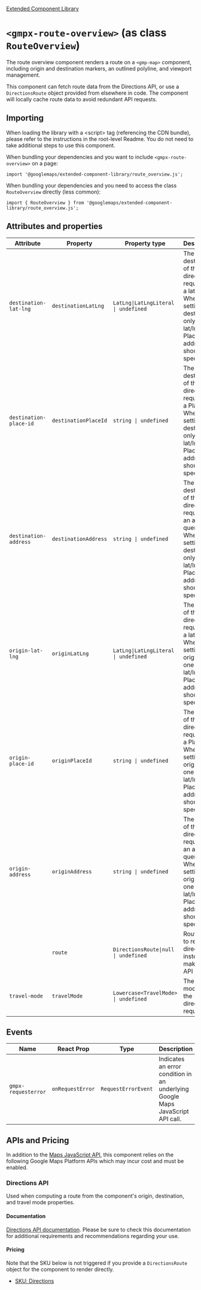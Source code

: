 [Extended Component Library](../../README.md)

# `<gmpx-route-overview>` (as class `RouteOverview`)

The route overview component renders a route on a `<gmp-map>` component,
including origin and destination markers, an outlined polyline, and viewport
management.

This component can fetch route data from the Directions API, or use a
`DirectionsRoute` object provided from elsewhere in code. The component will
locally cache route data to avoid redundant API requests.

## Importing

When loading the library with a &lt;script&gt; tag (referencing the CDN bundle), please refer to the instructions in the root-level Readme. You do not need to take additional steps to use this component.

When bundling your dependencies and you want to include `<gmpx-route-overview>` on a page:

```
import '@googlemaps/extended-component-library/route_overview.js';
```

When bundling your dependencies and you need to access the class `RouteOverview` directly (less common):

```
import { RouteOverview } from '@googlemaps/extended-component-library/route_overview.js';
```

## Attributes and properties

| Attribute              | Property             | Property type                        | Description                                                                                                                                                 | Default | Reflects? |
| ---------------------- | -------------------- | ------------------------------------ | ----------------------------------------------------------------------------------------------------------------------------------------------------------- | ------- | --------- |
| `destination-lat-lng`  | `destinationLatLng`  | `LatLng\|LatLngLiteral \| undefined` | The destination of the directions request as a lat/lng. When setting the destination, only one of lat/lng, Place ID, or address should be specified.        |         | ✅         |
| `destination-place-id` | `destinationPlaceId` | `string \| undefined`                | The destination of the directions request as a Place ID. When setting the destination, only one of lat/lng, Place ID, or address should be specified.       |         | ✅         |
| `destination-address`  | `destinationAddress` | `string \| undefined`                | The destination of the directions request as an address query. When setting the destination, only one of lat/lng, Place ID, or address should be specified. |         | ✅         |
| `origin-lat-lng`       | `originLatLng`       | `LatLng\|LatLngLiteral \| undefined` | The origin of the directions request as a lat/lng. When setting the origin, only one of lat/lng, Place ID, or address should be specified.                  |         | ✅         |
| `origin-place-id`      | `originPlaceId`      | `string \| undefined`                | The origin of the directions request as a Place ID. When setting the origin, only one of lat/lng, Place ID, or address should be specified.                 |         | ✅         |
| `origin-address`       | `originAddress`      | `string \| undefined`                | The origin of the directions request as an address query. When setting the origin, only one of lat/lng, Place ID, or address should be specified.           |         | ✅         |
|                        | `route`              | `DirectionsRoute\|null \| undefined` | Route data to render directly, instead of making an API call.                                                                                               |         | ❌         |
| `travel-mode`          | `travelMode`         | `Lowercase<TravelMode> \| undefined` | The travel mode of the directions request.                                                                                                                  |         | ✅         |

## Events

| Name                | React Prop       | Type                | Description                                                                    |
| ------------------- | ---------------- | ------------------- | ------------------------------------------------------------------------------ |
| `gmpx-requesterror` | `onRequestError` | `RequestErrorEvent` | Indicates an error condition in an underlying Google Maps JavaScript API call. |



## APIs and Pricing

In addition to the [Maps JavaScript API](https://developers.google.com/maps/documentation/javascript?utm_source=github&utm_medium=documentation&utm_campaign=&utm_content=web_components), this component relies on the following Google Maps Platform APIs which may incur cost and must be enabled.

### Directions API

Used when computing a route from the component's origin, destination, and travel mode properties.

#### Documentation

[Directions API documentation](https://developers.google.com/maps/documentation/javascript/directions?utm_source=github&utm_medium=documentation&utm_campaign=&utm_content=web_components). Please be sure to check this documentation for additional requirements and recommendations regarding your use.

#### Pricing

Note that the SKU below is not triggered if you provide a `DirectionsRoute` object for the component to render directly.

- [SKU: Directions](https://developers.google.com/maps/billing-and-pricing/pricing#directions?utm_source=github&utm_medium=documentation&utm_campaign=&utm_content=web_components)



